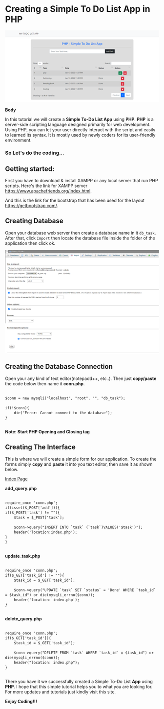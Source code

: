 # Creating a Simple To Do List App in PHP
![](images/Screenshot.png)

<b>Body</b>

In this tutorial we will create a <b>Simple To-Do List App</b> using <b>PHP</b>. <b>PHP</b> is a server-side scripting language designed primarily for web development. Using PHP, you can let your user directly interact with the script and easily to learned its syntax. It is mostly used by newly coders for its user-friendly environment.

### So Let's do the coding...
## Getting started:

First you have to download & install XAMPP or any local server that run PHP scripts. Here's the link for XAMPP server <a target="_blank" href="https://www.apachefriends.org/index.html">https://www.apachefriends.org/index.html</a>.

And this is the link for the bootstrap that has been used for the layout <a target="_blank" href="https://getbootstrap.com/">https://getbootstrap.com/</a>.

## Creating Database

Open your database web server then create a database name in it <code>db_task</code>. After that, click <code>Import</code> then locate the database file inside the folder of the application then click ok.


![](images/localhost.png)

## Creating the Database Connection
Open your any kind of text editor(notepadd++, etc..). Then just <b>copy/paste</b> the code below then name it <b>conn.php</b>.



<pre>
<code>
$conn = new mysqli("localhost", "root", "", "db_task");

if(!$conn){
    die("Error: Cannot connect to the database");
}
</code>
</pre>

<b>Note: Start PHP Opening and Closing tag</b>

## Creating The Interface

This is where we will create a simple form for our application. To create the forms simply <b>copy</b> and <b>paste</b> it into you text editor, then save it as shown below.

<a target="_blank" href="https://github.com/Sujon-Ahmed/PHP-TODO-LIST/blob/main/index.php">Index Page</a>

<b>add_query.php</b>
<pre>
<code>
require_once 'conn.php';
if(isset($_POST['add'])){
if($_POST['task'] != ""){
    $task = $_POST['task'];

    $conn->query("INSERT INTO `task` (`task`)VALUES('$task')");
    header('location:index.php');
}
}
</code>
</pre>

<b>update_task.php</b>
<pre>
<code>
require_once 'conn.php';
if($_GET['task_id'] != ""){
    $task_id = $_GET['task_id'];

    $conn->query("UPDATE `task` SET `status` = 'Done' WHERE `task_id` = $task_id") or die(mysqli_errno($conn));
    header('location: index.php');
}
</code>
</pre>

<b>delete_query.php</b>
<pre>
<code>
require_once 'conn.php';
if($_GET['task_id']){
    $task_id = $_GET['task_id'];

    $conn->query("DELETE FROM `task` WHERE `task_id` = $task_id") or die(mysqli_errno($conn));
    header("location: index.php");
}	
</code>
</pre>


There you have it we successfully created a Simple To-Do List <b>App</b> using <b>PHP</b>. I hope that this simple tutorial helps you to what you are looking for. For more updates and tutorials just kindly visit this site.

<b>Enjoy Coding!!!</b>
